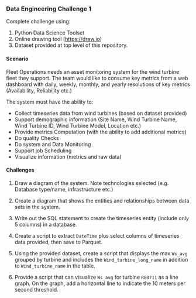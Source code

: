 ### Data Engineering Challenge 1

Complete challenge using:
1. Python Data Science Toolset
2. Online drawing tool (https://draw.io)
3. Dataset provided at top level of this repository.

#### Scenario

Fleet Operations needs an asset monitoring system for the wind turbine fleet they support. The team would like to consume key metrics from a web dashboard with daily, weekly, monthly, and yearly resolutions of key metrics (Availability, Reliability etc.)

The system must have the ability to:
- Collect timeseries data from wind turbines (based on dataset provided)
- Support demographic information (Site Name, Wind Turbine Name, Wind Turbine ID, Wind Turbine Model, Location etc.)
- Provide metrics Computation (with the ability to add additional metrics)
- Do quality Checks
- Do system and Data Monitoring
- Support job Scheduling
- Visualize information (metrics and raw data)

#### Challenges

1. Draw a diagram of the system. Note technologies selected (e.g. Database type/name, infrastructure etc.)

2. Create a diagram that shows the entities and relationships between data sets in the system.

3. Write out the SQL statement to create the timeseries entity (include only 5 columns) in a database.

4. Create a script to extract `DateTime` plus select columns of timeseries data provided, then save to Parquet.

5. Using the provided dataset, create a script that displays the max `Ws_avg` grouped by turbine and includes the `Wind_turbine_long_name` in addition to `Wind_turbine_name` in the table.

6. Provide a script that can visualize `Ws_avg` for turbine `R80711` as a line graph. On the graph, add a horizontal line to indicate the 10 meters per second threshold.



